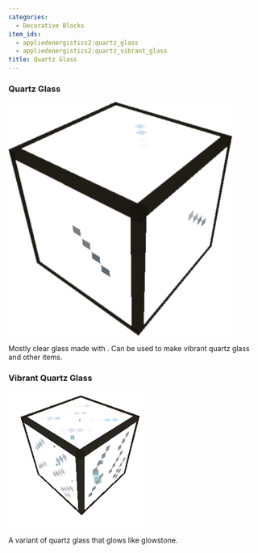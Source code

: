 ```yaml
---
categories:
  - Decorative Blocks
item_ids:
  - appliedenergistics2:quartz_glass
  - appliedenergistics2:quartz_vibrant_glass
title: Quartz Glass
---
```


### Quartz Glass

![A picture of Quartz Glass](../../../public/assets/large/quartz_glass.png)

Mostly clear glass made with <ItemLink id="appliedenergistics2:certus_quartz_dust"/>.
Can be used to make vibrant quartz glass and other items.

<RecipeFor id="appliedenergistics2:quartz_glass"/>

### Vibrant Quartz Glass

![A picture of Vibrant Quartz Glass](../../../public/assets/large/VibrantQuartzGlassAni.gif)

A variant of quartz glass that glows like glowstone.

<RecipeFor id="appliedenergistics2:quartz_vibrant_glass"/>
